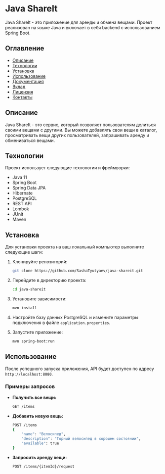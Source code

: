 # Java ShareIt

Java ShareIt - это приложение для аренды и обмена вещами. Проект реализован на языке Java и включает в себя backend с использованием Spring Boot.

## Оглавление

- [Описание](#описание)
- [Технологии](#технологии)
- [Установка](#установка)
- [Использование](#использование)
- [Документация](#документация)
- [Вклад](#вклад)
- [Лицензия](#лицензия)
- [Контакты](#контакты)

## Описание

Java ShareIt - это сервис, который позволяет пользователям делиться своими вещами с другими. Вы можете добавлять свои вещи в каталог, просматривать вещи других пользователей, запрашивать аренду и обмениваться вещами.

## Технологии

Проект использует следующие технологии и фреймворки:

- Java 11
- Spring Boot
- Spring Data JPA
- Hibernate
- PostgreSQL
- REST API
- Lombok
- JUnit
- Maven

## Установка

Для установки проекта на ваш локальный компьютер выполните следующие шаги:

1. Клонируйте репозиторий:
    ```sh
    git clone https://github.com/SashaTyutyaev/java-shareit.git
    ```

2. Перейдите в директорию проекта:
    ```sh
    cd java-shareit
    ```

3. Установите зависимости:
    ```sh
    mvn install
    ```

4. Настройте базу данных PostgreSQL и измените параметры подключения в файле `application.properties`.

5. Запустите приложение:
    ```sh
    mvn spring-boot:run
    ```

## Использование

После успешного запуска приложения, API будет доступен по адресу `http://localhost:8080`.

### Примеры запросов

- **Получить все вещи:**
    ```sh
    GET /items
    ```

- **Добавить новую вещь:**
    ```sh
    POST /items
    {
        "name": "Велосипед",
        "description": "Горный велосипед в хорошем состоянии",
        "available": true
    }
    ```

- **Запросить аренду вещи:**
    ```sh
    POST /items/{itemId}/request
    ```
